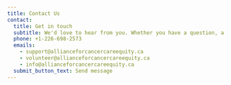 ```yaml
---
title: Contact Us
contact:
  title: Get in touch
  subtitle: We'd love to hear from you. Whether you have a question, a suggestion, or you'd like to get involved, please don't hesitate to reach out.
  phone: +1-226-698-2573
  emails:
    - support@allianceforcancercareequity.ca
    - volunteer@allianceforcancercareequity.ca
    - info@allianceforcancercareequity.ca
  submit_button_text: Send message
---
```

